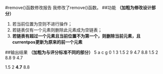 #remove()函数修改报告
我修改了remove()函数。
##功能
**（加粗为修改设计部分）**
1. 若当前位置为空则不进行操作；
2. 若链表仅有一个元素则删除此元素成为空链表；
3. **若链表有超过一个元素且当前位置不为第一个，则删除当前元素，且currentpos更新为原来的前一个元素**

##输出结果
**（加粗为与评分标准不同的部分）**
5
a       c       g
0 1
3
1.5     2       9       4.7     8.8
1.5     2       8.8     9       4.7


1.5     2       **4.7**     8.8
